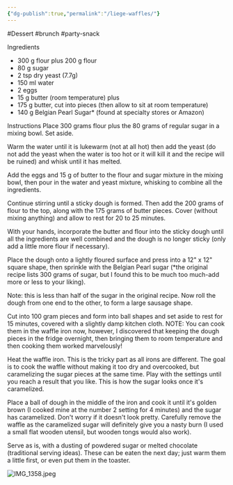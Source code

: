 ```yaml
---
{"dg-publish":true,"permalink":"/liege-waffles/"}
---
```



#Dessert #brunch #party-snack 

Ingredients
- 300 g flour plus 200 g flour
- 80 g sugar
- 2 tsp dry yeast (7.7g)
- 150 ml water
- 2 eggs
- 15 g butter (room temperature) plus
- 175 g butter, cut into pieces (then allow to sit at room temperature)
- 140 g Belgian Pearl Sugar* (found at specialty stores or Amazon)


Instructions
Place 300 grams flour plus the 80 grams of regular sugar in a mixing bowl. Set aside.

Warm the water until it is lukewarm (not at all hot) then add the yeast (do not add the yeast when the water is too hot or it will kill it and the recipe will be ruined) and whisk until it has melted.

Add the eggs and 15 g of butter to the flour and sugar mixture in the mixing bowl, then pour in the water and yeast mixture, whisking to combine all the ingredients.

Continue stirring until a sticky dough is formed.
Then add the 200 grams of flour to the top, along with the 175 grams of butter pieces. Cover (without mixing anything) and allow to rest for 20 to 25 minutes.

With your hands, incorporate the butter and flour into the sticky dough until all the ingredients are well combined and the dough is no longer sticky (only add a little more flour if necessary).

Place the dough onto a lightly floured surface and press into a 12" x 12" square shape, then sprinkle with the Belgian Pearl sugar (*the original recipe lists 300 grams of sugar, but I found this to be much too much-add more or less to your liking).

Note: this is less than half of the sugar in the original recipe.
Now roll the dough from one end to the other, to form a large sausage shape.

Cut into 100 gram pieces and form into ball shapes and set aside to rest for 15 minutes, covered with a slightly damp kitchen cloth.
NOTE: You can cook them in the waffle iron now, however, I discovered that keeping the dough pieces in the fridge overnight, then bringing them to room temperature and then cooking them worked marvelously!

Heat the waffle iron. This is the tricky part as all irons are different. The goal is to cook the waffle without making it too dry and overcooked, but caramelizing the sugar pieces at the same time. Play with the settings until you reach a result that you like. This is how the sugar looks once it's caramelized.

Place a ball of dough in the middle of the iron and cook it until it's golden brown (I cooked mine at the number 2 setting for 4 minutes) and the sugar has caramelized. Don't worry if it doesn't look pretty.
Carefully remove the waffle as the caramelized sugar will definitely give you a nasty burn (I used a small flat wooden utensil, but wooden tongs would also work).

Serve as is, with a dusting of powdered sugar or melted chocolate (traditional serving ideas). These can be eaten the next day; just warm them a little first, or even put them in the toaster.

![IMG_1358.jpeg](/img/user/img/IMG_1358.jpeg)